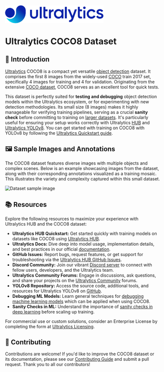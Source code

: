 <a href="https://www.ultralytics.com/"><img src="https://raw.githubusercontent.com/ultralytics/assets/main/logo/Ultralytics_Logotype_Original.svg" width="320" alt="Ultralytics logo"></a>

# Ultralytics COCO8 Dataset

## 🚀 Introduction

[Ultralytics](https://www.ultralytics.com/) COCO8 is a compact yet versatile [object detection](https://www.ultralytics.com/glossary/object-detection) dataset. It comprises the first 8 images from the widely-used [COCO](https://docs.ultralytics.com/datasets/detect/coco/) train 2017 set, specifically 4 images for training and 4 for validation. Originating from the extensive [COCO dataset](https://cocodataset.org/#home), COCO8 serves as an excellent tool for quick tests.

This dataset is perfectly suited for **testing and debugging** object detection models within the Ultralytics ecosystem, or for experimenting with new detection methodologies. Its small size (8 images) makes it highly manageable for verifying training pipelines, serving as a crucial **sanity check** before committing to training on [larger datasets](https://docs.ultralytics.com/datasets/). It's particularly useful for ensuring your setup works correctly with Ultralytics [HUB](https://hub.ultralytics.com/) and [Ultralytics YOLOv8](https://github.com/ultralytics/ultralytics). You can get started with training on COCO8 with YOLOv8 by following the [Ultralytics Quickstart guide](https://docs.ultralytics.com/quickstart/).

## 🖼️ Sample Images and Annotations

The COCO8 dataset features diverse images with multiple objects and complex scenes. Below is an example showcasing images from the dataset, along with their corresponding annotations visualized as a training mosaic. This illustrates the variety and complexity captured within this small dataset.

<img src="https://user-images.githubusercontent.com/26833433/236818348-e6260a3d-0454-436b-83a9-de366ba07235.jpg" alt="Dataset sample image" width="800">

## 📚 Resources

Explore the following resources to maximize your experience with Ultralytics HUB and the COCO8 dataset:

- **Ultralytics HUB Quickstart:** Get started quickly with training models on datasets like COCO8 using [Ultralytics HUB](https://docs.ultralytics.com/hub/quickstart/).
- **Ultralytics Docs:** Dive deep into model usage, implementation details, and best practices in our official [documentation](https://docs.ultralytics.com/).
- **GitHub Issues:** Report bugs, request features, or get support for troubleshooting via the [Ultralytics HUB GitHub Issues](https://github.com/ultralytics/hub/issues/new/choose).
- **Discord Community:** Join our vibrant [Discord server](https://discord.com/invite/ultralytics) to connect with fellow users, developers, and the Ultralytics team.
- **Ultralytics Community Forums:** Engage in discussions, ask questions, and share your projects on the [Ultralytics Community](https://community.ultralytics.com/) forums.
- **YOLOv8 Repository:** Access the source code, additional tools, and resources for Ultralytics YOLOv8 on [GitHub](https://github.com/ultralytics/ultralytics).
- **Debugging ML Models:** Learn general techniques for [debugging machine learning models](https://neptune.ai/blog/debugging-machine-learning-models) which can be applied when using COCO8.
- **Sanity Checks in ML:** Understand the importance of [sanity checks in deep learning](https://towardsdatascience.com/sanity-checks-for-deep-learning-models-172900373a1d) before scaling up training.

For commercial use or custom solutions, consider an Enterprise License by completing the form at [Ultralytics Licensing](https://www.ultralytics.com/license).

## 🤝 Contributing

Contributions are welcome! If you'd like to improve the COCO8 dataset or its documentation, please see our [Contributing Guide](https://docs.ultralytics.com/help/contributing/) and submit a pull request. Thank you to all our contributors!
